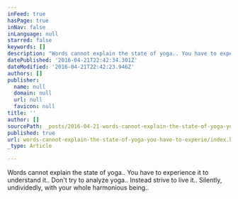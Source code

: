 ```yaml
---
inFeed: true
hasPage: true
inNav: false
inLanguage: null
starred: false
keywords: []
description: "Words cannot explain the state of yoga.. You have to experience it to understand it.. Don't try to analyze yoga.. Instead strive to live it.. Silently, undividedly, with your whole harmonious being.."
datePublished: '2016-04-21T22:42:34.301Z'
dateModified: '2016-04-21T22:42:23.946Z'
authors: []
publisher:
  name: null
  domain: null
  url: null
  favicon: null
title: ''
author: []
sourcePath: _posts/2016-04-21-words-cannot-explain-the-state-of-yoga-you-have-to-experie.md
published: true
url: words-cannot-explain-the-state-of-yoga-you-have-to-experie/index.html
_type: Article

---
```

Words cannot explain the state of yoga.. You have to experience it to understand it.. Don't try to analyze yoga.. Instead strive to live it.. Silently, undividedly, with your whole harmonious being..